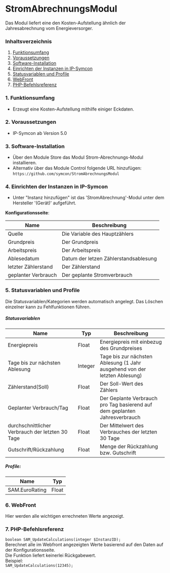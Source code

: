 # StromAbrechnungsModul
Das Modul liefert eine den Kosten-Aufstellung ähnlich der Jahresabrechnung vom Energieversorger. 


### Inhaltsverzeichnis

1. [Funktionsumfang](#1-funktionsumfang)
2. [Voraussetzungen](#2-voraussetzungen)
3. [Software-Installation](#3-software-installation)
4. [Einrichten der Instanzen in IP-Symcon](#4-einrichten-der-instanzen-in-ip-symcon)
5. [Statusvariablen und Profile](#5-statusvariablen-und-profile)
6. [WebFront](#6-webfront)
7. [PHP-Befehlsreferenz](#7-php-befehlsreferenz)

### 1. Funktionsumfang

* Erzeugt eine Kosten-Aufstellung mithilfe einiger Eckdaten.

### 2. Voraussetzungen

- IP-Symcon ab Version 5.0

### 3. Software-Installation

* Über den Module Store das Modul Strom-Abrechnungs-Modul installieren.
* Alternativ über das Module Control folgende URL hinzufügen:
`https://github.com/symcon/StromAbrechnungsModul`  

### 4. Einrichten der Instanzen in IP-Symcon

- Unter "Instanz hinzufügen" ist das 'StromAbrechnung'-Modul unter dem Hersteller '(Gerät)' aufgeführt.  

__Konfigurationsseite__:

Name                | Beschreibung
------------------- | ---------------------------------
Quelle              | Die Variable des Hauptzählers
Grundpreis          | Der Grundpreis
Arbeitspreis        | Der Arbeitspreis
Ablesedatum        | Datum der letzen Zählerstandsablesung 
letzter Zählerstand | Der Zählerstand 
geplanter Verbrauch | Der geplante Stromverbrauch


### 5. Statusvariablen und Profile

Die Statusvariablen/Kategorien werden automatisch angelegt. Das Löschen einzelner kann zu Fehlfunktionen führen.

##### Statusvariablen

Name                                            | Typ     | Beschreibung
----------------------------------------------- | ------- | -------------------------------
Energiepreis                                    | Float   | Energiepreis mit einbezug des Grundpreises
Tage bis zur nächsten Ablesung                  | Integer | Tage bis zur nächsten Ablesung (1 Jahr ausgehend von der letzten Ablesung)
Zählerstand(Soll)                               | Float   | Der Soll-Wert des Zählers
Geplanter Verbrauch/Tag                         | Float   | Der Geplante Verbrauch pro Tag basierend auf dem geplanten Jahresverbrauch
durchschnittlicher Verbrauch der letzten 30 Tage| Float   | Der Mittelwert des Verbrauches der letzten 30 Tage
Gutschrift/Rückzahlung                          | Float   | Menge der Rückzahlung bzw. Gutschrift

##### Profile:

Name          | Typ
------------- | ------- 
SAM.EuroRating | Float

### 6. WebFront

Hier werden alle wichtigen errechneten Werte angezeigt. 

### 7. PHP-Befehlsreferenz

`boolean SAM_UpdateCalculations(integer $InstanzID);`  
Berechnet alle im Webfront angezeigten Werte basierend auf den Daten auf der Konfigurationsseite.  
Die Funktion liefert keinerlei Rückgabewert.  
Beispiel:  
`SAM_UpdateCalculations(12345);`
